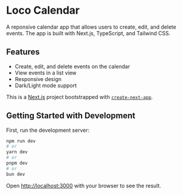 # Loco Calendar

A reponsive calendar app that allows users to create, edit, and delete events. The app is built with Next.js, TypeScript, and Tailwind CSS.

## Features

- Create, edit, and delete events on the calendar
- View events in a list view
- Responsive design
- Dark/Light mode support

This is a [Next.js](https://nextjs.org) project bootstrapped with [`create-next-app`](https://nextjs.org/docs/app/api-reference/cli/create-next-app).

## Getting Started with Development

First, run the development server:

```bash
npm run dev
# or
yarn dev
# or
pnpm dev
# or
bun dev
```

Open [http://localhost:3000](http://localhost:3000) with your browser to see the result.
